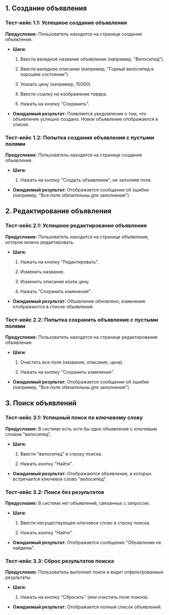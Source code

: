 ## 1. Создание объявления

### Тест-кейс 1.1: Успешное создание объявления

**Предусловие:** Пользователь находится на странице создания объявления.

- **Шаги:**
    
    1. Ввести валидное название объявления (например, "Велосипед").
        
    2. Ввести валидное описание (например, "Горный велосипед в хорошем состоянии").
        
    3. Указать цену (например, 15000).
       
    4. Ввести ссылку на изображение товара.
        
    5. Нажать на кнопку "Сохранить".
        
- **Ожидаемый результат:** Появляется уведомление о том, что объявление успешно создано. Новое объявление отображается в списке.
    

### Тест-кейс 1.2: Попытка создания объявления с пустыми полями

**Предусловие:** Пользователь находится на странице создания объявления.

- **Шаги:**
    
    1. Нажать на кнопку "Создать объявление", не заполняя поля.
        
- **Ожидаемый результат:** Отображается сообщение об ошибке (например, "Все поля обязательны для заполнения").
    

## 2. Редактирование объявления

### Тест-кейс 2.1: Успешное редактирование объявления

**Предусловие:** Пользователь находится на странице объявления, которое можно редактировать.

- **Шаги:**
    
    1. Нажать на кнопку "Редактировать".
        
    2. Изменить название.
        
    3. Изменить описание и/или цену.
        
    4. Нажать "Сохранить изменения".
        
- **Ожидаемый результат:** Объявление обновлено, изменения отображаются в списке объявлений.
    

### Тест-кейс 2.2: Попытка сохранить объявление с пустыми полями

**Предусловие:** Пользователь находится на странице редактирования объявления.

- **Шаги:**
    
    1. Очистить все поля (название, описание, цена).
        
    2. Нажать на кнопку "Сохранить изменения".
        
- **Ожидаемый результат:** Отображается сообщение об ошибке (например, "Все поля обязательны для заполнения").
    

## 3. Поиск объявлений

### Тест-кейс 3.1: Успешный поиск по ключевому слову

**Предусловие:** В системе есть хотя бы одно объявление с ключевым словом "велосипед".

- **Шаги:**
    
    1. Ввести "велосипед" в строку поиска.
        
    2. Нажать кнопку "Найти".
        
- **Ожидаемый результат:** Отображаются объявления, в которых встречается ключевое слово "велосипед".
    

### Тест-кейс 3.2: Поиск без результатов

**Предусловие:** В системе нет объявлений, связанных с запросом.

- **Шаги:**
    
    1. Ввести несуществующее ключевое слово в строку поиска.
        
    2. Нажать кнопку "Найти".
        
- **Ожидаемый результат:** Отображается сообщение "Объявления не найдены".
    

### Тест-кейс 3.3: Сброс результатов поиска

**Предусловие:** Пользователь выполнил поиск и видит отфильтрованные результаты.

- **Шаги:**
    
    1. Нажать на кнопку "Сбросить" (или очистить поле поиска).
        
- **Ожидаемый результат:** Отображается полный список объявлений.